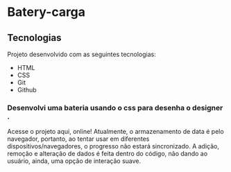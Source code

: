 # Batery-carga
## Tecnologias
Projeto desenvolvido com as seguintes tecnologias:

- HTML
- CSS
- Git
- Github

### Desenvolvi uma bateria usando o css para desenha o designer .

Acesse o projeto aqui, online!
Atualmente, o armazenamento de data é pelo navegador, portanto, ao tentar usar em diferentes dispositivos/navegadores, o progresso não estará sincronizado. A adição, remoção e alteração de dados é feita dentro do código, não dando ao usuário, ainda, uma opção de interação suave.


